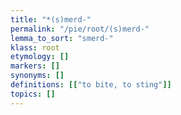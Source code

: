 ```yaml
---
title: "*(s)merd-"
permalink: "/pie/root/(s)merd-"
lemma_to_sort: "smerd-"
klass: root
etymology: []
markers: []
synonyms: []
definitions: [["to bite, to sting"]]
topics: []
---
```

